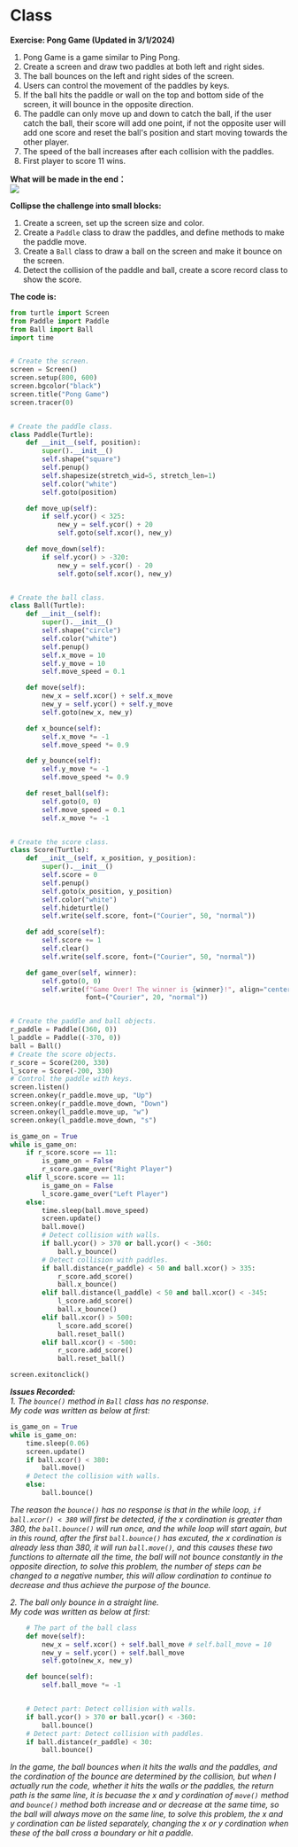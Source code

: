 # Class

**Exercise: Pong Game (Updated in 3/1/2024)**
1. Pong Game is a game similar to Ping Pong.
2. Create a screen and draw two paddles at both left and right sides.
3. The ball bounces on the left and right sides of the screen.
4. Users can control the movement of the paddles by keys.
5. If the ball hits the paddle or wall on the top and bottom side of the screen, it will bounce in the opposite direction.
6. The paddle can only move up and down to catch the ball, if the user catch the ball, their score will add one point, if not the opposite user will add one score and reset the ball's position and start moving towards the other player.
7. The speed of the ball increases after each collision with the paddles.
8. First player to score 11 wins.

**What will be made in the end：**  
[![](https://github.com/ShiyuFan0820/PythonLearningNote/assets/149340606/3445932b-0be4-4dc2-9871-c76f3537d8b1)](https://youtu.be/yaeX8JCdFxE)


**Collipse the challenge into small blocks:**
1. Create a screen, set up the screen size and color.
2. Create a `Paddle` class to draw the paddles, and define methods to make the paddle move.
3. Create a `Ball` class to draw a ball on the screen and make it bounce on the screen.
4. Detect the collision of the paddle and ball, create a score record class to show the score.

**The code is:**
```py
from turtle import Screen
from Paddle import Paddle
from Ball import Ball
import time


# Create the screen.
screen = Screen()
screen.setup(800, 600)
screen.bgcolor("black")
screen.title("Pong Game")
screen.tracer(0)


# Create the paddle class.
class Paddle(Turtle):
    def __init__(self, position):
        super().__init__()
        self.shape("square")
        self.penup()
        self.shapesize(stretch_wid=5, stretch_len=1)
        self.color("white")
        self.goto(position)

    def move_up(self):
        if self.ycor() < 325:
            new_y = self.ycor() + 20
            self.goto(self.xcor(), new_y)

    def move_down(self):
        if self.ycor() > -320:
            new_y = self.ycor() - 20
            self.goto(self.xcor(), new_y)


# Create the ball class.
class Ball(Turtle):
    def __init__(self):
        super().__init__()
        self.shape("circle")
        self.color("white")
        self.penup()
        self.x_move = 10
        self.y_move = 10
        self.move_speed = 0.1

    def move(self):
        new_x = self.xcor() + self.x_move
        new_y = self.ycor() + self.y_move
        self.goto(new_x, new_y)

    def x_bounce(self):
        self.x_move *= -1
        self.move_speed *= 0.9

    def y_bounce(self):
        self.y_move *= -1
        self.move_speed *= 0.9

    def reset_ball(self):
        self.goto(0, 0)
        self.move_speed = 0.1
        self.x_move *= -1


# Create the score class.
class Score(Turtle):
    def __init__(self, x_position, y_position):
        super().__init__()
        self.score = 0
        self.penup()
        self.goto(x_position, y_position)
        self.color("white")
        self.hideturtle()
        self.write(self.score, font=("Courier", 50, "normal"))

    def add_score(self):
        self.score += 1
        self.clear()
        self.write(self.score, font=("Courier", 50, "normal"))

    def game_over(self, winner):
        self.goto(0, 0)
        self.write(f"Game Over! The winner is {winner}!", align="center",
                   font=("Courier", 20, "normal"))


# Create the paddle and ball objects.
r_paddle = Paddle((360, 0))
l_paddle = Paddle((-370, 0))
ball = Ball()
# Create the score objects.
r_score = Score(200, 330)
l_score = Score(-200, 330)
# Control the paddle with keys.
screen.listen()
screen.onkey(r_paddle.move_up, "Up")
screen.onkey(r_paddle.move_down, "Down")
screen.onkey(l_paddle.move_up, "w")
screen.onkey(l_paddle.move_down, "s")

is_game_on = True
while is_game_on:
    if r_score.score == 11:
        is_game_on = False
        r_score.game_over("Right Player")
    elif l_score.score == 11:
        is_game_on = False
        l_score.game_over("Left Player")
    else:
        time.sleep(ball.move_speed)
        screen.update()
        ball.move()
        # Detect collision with walls.
        if ball.ycor() > 370 or ball.ycor() < -360:
            ball.y_bounce()
        # Detect collision with paddles.
        if ball.distance(r_paddle) < 50 and ball.xcor() > 335:
            r_score.add_score()
            ball.x_bounce()
        elif ball.distance(l_paddle) < 50 and ball.xcor() < -345:
            l_score.add_score()
            ball.x_bounce()
        elif ball.xcor() > 500:
            l_score.add_score()
            ball.reset_ball()
        elif ball.xcor() < -500:
            r_score.add_score()
            ball.reset_ball()

screen.exitonclick()

```

_**Issues Recorded:**_  
_1. The `bounce()` method in `Ball` class has no response._  
_My code was written as below at first:_
```py
is_game_on = True
while is_game_on:
    time.sleep(0.06)
    screen.update()
    if ball.xcor() < 380:
        ball.move()
    # Detect the collision with walls.
    else:
        ball.bounce()
```
_The reason the `bounce()` has no response is that in the while loop, `if ball.xcor() < 380` will first be detected, if the x cordination is greater than 380, the `ball.bounce()` will run once, and the while loop will start again, but in this round, after the first `ball.bounce()` has excuted, the x cordination is already less than 380, it will run `ball.move()`, and this causes these two functions to alternate all the time, the ball will not bounce constantly in the opposite direction, to solve this problem, the number of steps can be changed to a negative number, this will allow cordination to continue to decrease and thus achieve the purpose of the bounce._

_2. The ball only bounce in a straight line._  
_My code was written as below at first:_
```py
    # The part of the ball class
    def move(self):
        new_x = self.xcor() + self.ball_move # self.ball_move = 10
        new_y = self.ycor() + self.ball_move
        self.goto(new_x, new_y)

    def bounce(self):
        self.ball_move *= -1


    # Detect part: Detect collision with walls.
    if ball.ycor() > 370 or ball.ycor() < -360:
        ball.bounce()
    # Detect part: Detect collision with paddles.
    if ball.distance(r_paddle) < 30:
        ball.bounce()
```
_In the game, the ball bounces when it hits the walls and the paddles, and the cordination of the bounce are determined by the collision, but when I actually run the code, whether it hits the walls or the paddles, the return path is the same line, it is becuase the x and y cordination of `move()` method and `bounce()` method both increase and or decrease at the same time, so the ball will always move on the same line, to solve this problem, the x and y cordination can be listed separately, changing the x or y cordination when these of the ball cross a boundary or hit a paddle._





